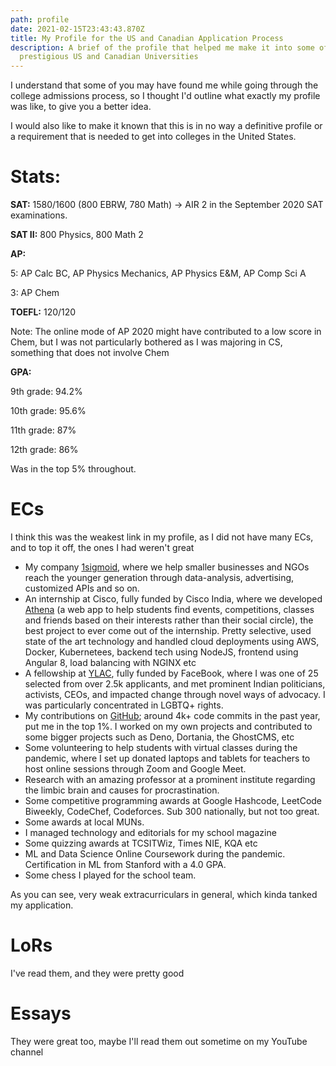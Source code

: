 ```yaml
---
path: profile
date: 2021-02-15T23:43:43.870Z
title: My Profile for the US and Canadian Application Process
description: A brief of the profile that helped me make it into some of the most
  prestigious US and Canadian Universities
---
```

I understand that some of you may have found me while going through the college admissions process, so I thought I'd outline what exactly my profile was like, to give you a better idea. 

I would also like to make it known that this is in no way a definitive profile or a requirement that is needed to get into colleges in the United States.

# Stats:

**SAT:** 1580/1600 (800 EBRW, 780 Math) → AIR 2 in the September 2020 SAT examinations.

**SAT II:** 800 Physics, 800 Math 2

**AP:**

5: AP Calc BC, AP Physics Mechanics, AP Physics E&M, AP Comp Sci A

3: AP Chem

**TOEFL:** 120/120

Note: The online mode of AP 2020 might have contributed to a low score in Chem, but I was not particularly bothered as I was majoring in CS, something that does not involve Chem

**GPA:**

9th grade: 94.2%

10th grade: 95.6%

11th grade: 87%

12th grade: 86%

Was in the top 5% throughout.

# ECs

I think this was the weakest link in my profile, as I did not have many ECs, and to top it off, the ones I had weren't great

- My company [1sigmoid](https://1sigmoid.ml/), where we help smaller businesses and NGOs reach the younger generation through data-analysis, advertising, customized APIs and so on.
- An internship at Cisco, fully funded by Cisco India, where we developed [Athena](https://www.youtube.com/watch?v=Lmn6MzDVQsc) (a web app to help students find events, competitions, classes and friends based on their interests rather than their social circle), the best project to ever come out of the internship. Pretty selective, used state of the art technology and handled cloud deployments using AWS, Docker, Kubernetees, backend tech using NodeJS, frontend using Angular 8, load balancing with NGINX etc
- A fellowship at [YLAC](https://theylacproject.com/counter-speech-fellowship/), fully funded by FaceBook, where I was one of 25 selected from over 2.5k applicants, and met prominent Indian politicians, activists, CEOs, and impacted change through novel ways of advocacy. I was particularly concentrated in LGBTQ+ rights.
- My contributions on [GitHub](https://github.com/sumukshashidhar); around 4k+ code commits in the past year, put me in the top 1%. I worked on my own projects and contributed to some bigger projects such as Deno, Dortania, the GhostCMS, etc
- Some volunteering to help students with virtual classes during the pandemic, where I set up donated laptops and tablets for teachers to host online sessions through Zoom and Google Meet.
- Research with an amazing professor at a prominent institute regarding the limbic brain and causes for procrastination.
- Some competitive programming awards at Google Hashcode, LeetCode Biweekly, CodeChef, Codeforces. Sub 300 nationally, but not too great.
- Some awards at local MUNs.
- I managed technology and editorials for my school magazine
- Some quizzing awards at TCSITWiz, Times NIE, KQA etc
- ML and Data Science Online Coursework during the pandemic. Certification in ML from Stanford with a 4.0 GPA.
- Some chess I played for the school team.

As you can see, very weak extracurriculars in general, which kinda tanked my application.

# LoRs

I've read them, and they were pretty good

# Essays

They were great too, maybe I'll read them out sometime on my YouTube channel